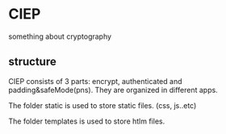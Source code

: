# CIEP
something about cryptography

## structure

CIEP consists of 3 parts: encrypt, authenticated and padding&safeMode(pns). They are organized in different apps.

The folder static is used to store static files. (css, js..etc)

The folder templates is used to store htlm files.